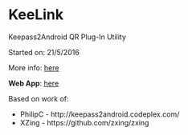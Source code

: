 # KeeLink

<p>Keepass2Android QR Plug-In Utility</p>

<p>Started on: 21/5/2016</p>

More info: <a href="https://keelink.cloud?onlyinfo=true">here</a>

<b>Web App</b>: <a href="https://keelink.cloud">here</a>

<p>Based on work of: </p>
<ul>
  <li>PhilipC - <a>http://keepass2android.codeplex.com/</a></li>
  <li>XZing - <a>https://github.com/zxing/zxing</a></li>
</ul>


